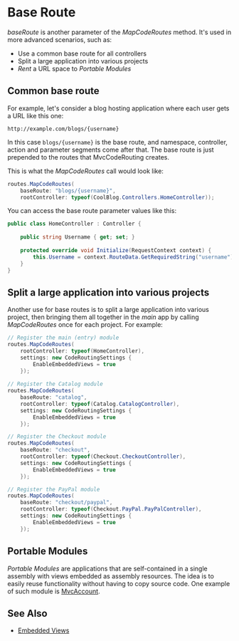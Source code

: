 Base Route
==========
*baseRoute* is another parameter of the *MapCodeRoutes* method. It's used in more advanced scenarios, such as:

- Use a common base route for all controllers
- Split a large application into various projects
- *Rent* a URL space to *Portable Modules*

Common base route
-----------------
For example, let's consider a blog hosting application where each user gets a URL like this one:

```text
http://example.com/blogs/{username}
```

In this case `blogs/{username}` is the base route, and namespace, controller, action and parameter segments come after that. The base route is just prepended to the routes that MvcCodeRouting creates.

This is what the *MapCodeRoutes* call would look like:

```csharp
routes.MapCodeRoutes(
    baseRoute: "blogs/{username}",
    rootController: typeof(CoolBlog.Controllers.HomeController));
```

You can access the base route parameter values like this:

```csharp
public class HomeController : Controller {
    
    public string Username { get; set; }
    
    protected override void Initialize(RequestContext context) {
        this.Username = context.RouteData.GetRequiredString("username");
    }
}
```

Split a large application into various projects
-----------------------------------------------
Another use for base routes is to split a large application into various project, then bringing them all together in the *main* app by calling *MapCodeRoutes* once for each project. For example: 

```csharp
// Register the main (entry) module
routes.MapCodeRoutes(
    rootController: typeof(HomeController),
    settings: new CodeRoutingSettings { 
        EnableEmbeddedViews = true
    });
    
// Register the Catalog module
routes.MapCodeRoutes(
    baseRoute: "catalog",
    rootController: typeof(Catalog.CatalogController),
    settings: new CodeRoutingSettings { 
        EnableEmbeddedViews = true
    });

// Register the Checkout module
routes.MapCodeRoutes(
    baseRoute: "checkout",
    rootController: typeof(Checkout.CheckoutController),
    settings: new CodeRoutingSettings { 
        EnableEmbeddedViews = true
    });

// Register the PayPal module
routes.MapCodeRoutes(
    baseRoute: "checkout/paypal",
    rootController: typeof(Checkout.PayPal.PayPalController),
    settings: new CodeRoutingSettings {
        EnableEmbeddedViews = true
    });

```

Portable Modules
----------------
*Portable Modules* are applications that are self-contained in a single assembly with views embedded as assembly resources. The idea is to easily reuse functionality without having to copy source code. One example of such module is [MvcAccount][1].

See Also
--------
- [Embedded Views][2]

[1]: https://github.com/maxtoroq/MvcAccount/blob/master/docs/Installation-Instructions.md
[2]: Embedded-Views.md
